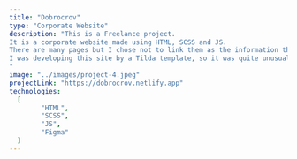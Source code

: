 ```yaml
---
title: "Dobrocrov"
type: "Corporate Website"
description: "This is a Freelance project.
It is a corporate website made using HTML, SCSS and JS.
There are many pages but I chose not to link them as the information there is repetitive.
I was developing this site by a Tilda template, so it was quite unusual experience, but in the end the client was satisfied with the result.
"
image: "../images/project-4.jpeg"
projectLink: "https://dobrocrov.netlify.app"
technologies:
  [
		"HTML",
		"SCSS",
		"JS",
		"Figma"
  ]
---
```

